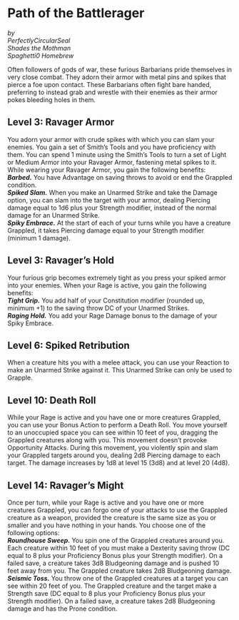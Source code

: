 # Path of the Battlerager

*by*  
*PerfectlyCircularSeal*  
*Shades the Mothman*  
*Spaghetti0 Homebrew*  

Often followers of gods of war, these furious Barbarians pride themselves in very close combat. They adorn their armor with metal pins and spikes that pierce a foe upon contact. These Barbarians often fight bare handed, preferring to instead grab and wrestle with their enemies as their armor pokes bleeding holes in them.

## Level 3: Ravager Armor
You adorn your armor with crude spikes with which you can slam your enemies. You gain a set of Smith’s Tools and you have proficiency with them. You can spend 1 minute using the Smith’s Tools to turn a set of Light or Medium Armor into your Ravager Armor, fastening metal spikes to it.  
While wearing your Ravager Armor, you gain the following benefits:  
***Barbed.*** You have Advantage on saving throws to avoid or end the Grappled condition.  
***Spiked Slam.*** When you make an Unarmed Strike and take the Damage option, you can slam into the target with your armor, dealing Piercing damage equal to 1d6 plus your Strength modifier, instead of the normal damage for an Unarmed Strike.  
***Spiky Embrace.*** At the start of each of your turns while you have a creature Grappled, it takes Piercing damage equal to your Strength modifier (minimum 1 damage).

## Level 3: Ravager’s Hold
Your furious grip becomes extremely tight as you press your spiked armor into your enemies. When your Rage is active, you gain the following benefits:  
***Tight Grip.*** You add half of your Constitution modifier (rounded up, minimum +1) to the saving throw DC of your Unarmed Strikes.  
***Raging Hold.*** You add your Rage Damage bonus to the damage of your Spiky Embrace.

## Level 6: Spiked Retribution
When a creature hits you with a melee attack, you can use your Reaction to make an Unarmed Strike against it. This Unarmed Strike can only be used to Grapple.

## Level 10: Death Roll
While your Rage is active and you have one or more creatures Grappled, you can use your Bonus Action to perform a Death Roll. You move yourself to an unoccupied space you can see within 10 feet of you, dragging the Grappled creatures along with you. This movement doesn’t provoke Opportunity Attacks. During this movement, you violently spin and slam your Grappled targets around you, dealing 2d8 Piercing damage to each target. The damage increases by 1d8 at level 15 (3d8) and at level 20 (4d8).

## Level 14: Ravager’s Might
Once per turn, while your Rage is active and you have one or more creatures Grappled, you can forgo one of your attacks to use the Grappled creature as a weapon, provided the creature is the same size as you or smaller and you have nothing in your hands. You choose one of the following options:  
***Roundhouse Sweep.*** You spin one of the Grappled creatures around you. Each creature within 10 feet of you must make a Dexterity saving throw (DC equal to 8 plus your Proficiency Bonus plus your Strength modifier). On a failed save, a creature takes 3d8 Bludgeoning damage and is pushed 10 feet away from you. The Grappled creature takes 2d8 Bludgeoning damage.  
***Seismic Toss.*** You throw one of the Grappled creatures at a target you can see within 20 feet of you. The Grappled creature and the target make a Strength save (DC equal to 8 plus your Proficiency Bonus plus your Strength modifier). On a failed save, a creature takes 2d8 Bludgeoning damage and has the Prone condition.